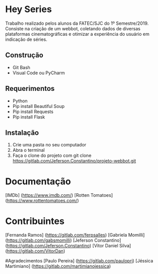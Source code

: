  # Hey Series 
Trabalho realizado pelos alunos da FATEC/SJC do 1º Semestre/2019. Consiste na criação de um webbot, coletando dados de diversas plataformas cinematográficas e otimizar a experiência do usuário em indicação de séries.

## Construção
- Git Bash
- Visual Code ou PyCharm

## Requerimentos
- Python
- Pip install Beautiful Soup
- Pip install Requests
- Pip install Flask

## Instalação
1. Crie uma pasta no seu computador
2. Abra o terminal 
3. Faça o clone do projeto com git clone https://gitlab.com/Jeferson.Constantino/projeto-webbot.git

# Documentação
[IMDb] (https://www.imdb.com/)
[Rotten Tomatoes] (https://www.rottentomatoes.com/)


# Contribuintes
[Fernanda Ramos] (https://gitlab.com/ferpsalles)
[Gabriela Momilli] (https://gitlab.com/gabsmomilli)
[Jeferson Constantino] (https://gitlab.com/Jeferson.Constantino)
[Vitor Daniel Silva] (https://gitlab.com/VitorDan)

#Agradecimentos
[Paulo Pereira] (https://gitlab.com/pauloprj)
[Jéssica Martimiano] (https://gitlab.com/martimianojessica)

